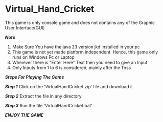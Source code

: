 # Virtual_Hand_Cricket
This game is only console game and does not contains any of the Graphic User Interface(GUI)

***Note***
1. Make Sure You have the java 23 version jkd installed in your pc
1. This game is not yet made platform independent. Hence, this game only runs on Windows Pc or Laptop
2. Wherever there is "Enter Here" Text then you need to give an Input
3. Only Inputs from 1 to 6 is considered, mainly after the Toss

***Steps For Playing The Game***

***Step 1*** 
Click on the 'VirtualHandCricket.zip' file and download it

***Step 2***
Extract the file in any directory

***Step 3***
Run the file 'VirtualHandCricket.bat'

***ENJOY THE GAME***
